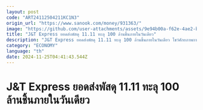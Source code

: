 ```yaml
---
layout: post
code: "ART24112504211KC1N3"
origin_url: "https://www.sanook.com/money/931363/"
image: "https://github.com/user-attachments/assets/9e94b00a-f62e-4ae2-b1c2-5b1e193a905d"
title: "J&T Express ยอดส่งพัสดุ 11.11 ทะลุ 100 ล้านชิ้นภายในวันเดียว"
description: "J&T Express ยอดส่งพัสดุ 11.11 ทะลุ 100 ล้านชิ้นภายในวันเดียว โชว์ศักยภาพการเติบโตอย่างแข็งแกร่งจากทุกภูมิภาค"
category: "ECONOMY"
language: "th"
date: 2024-11-25T04:41:43.544Z
---
```


# J&T Express ยอดส่งพัสดุ 11.11 ทะลุ 100 ล้านชิ้นภายในวันเดียว